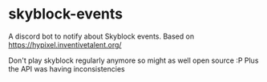 # skyblock-events
A discord bot to notify about Skyblock events. Based on https://hypixel.inventivetalent.org/

Don't play skyblock regularly anymore so might as well open source :P
Plus the API was having inconsistencies
